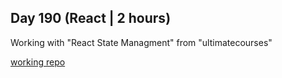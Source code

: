 ## Day 190 (React | 2 hours)

Working with "React State Managment" from "ultimatecourses"

[working repo](https://github.com/alexvyber/react_state_management)
